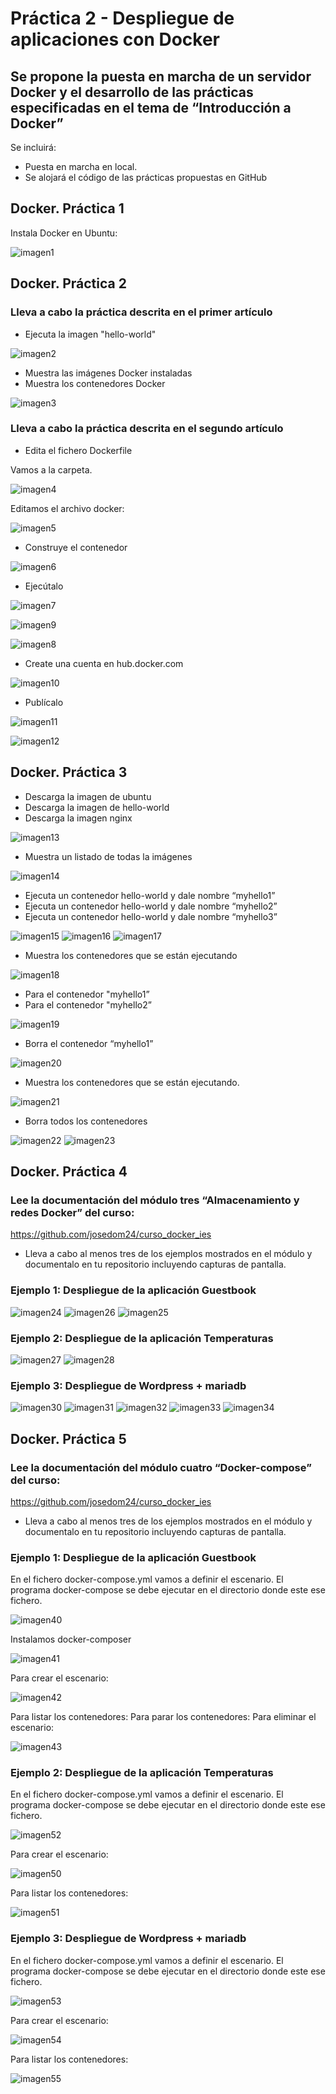# Práctica 2 - Despliegue de aplicaciones con Docker
## Se propone la puesta en marcha de un servidor Docker y el desarrollo de las prácticas especificadas en el tema de “Introducción a Docker”
Se incluirá:
- Puesta en marcha en local.
- Se alojará el código de las prácticas propuestas en GitHub

## Docker. Práctica 1

Instala Docker en Ubuntu:

![imagen1](img/1.png)

## Docker. Práctica 2

### Lleva a cabo la práctica descrita en el primer artículo
- Ejecuta la imagen "hello-world"

![imagen2](img/2.png)

- Muestra las imágenes Docker instaladas
- Muestra los contenedores Docker

![imagen3](img/3.png)

### Lleva a cabo la práctica descrita en el segundo artículo
- Edita el fichero Dockerfile

Vamos a la carpeta.

![imagen4](img/4.png)

Editamos el archivo docker:

![imagen5](img/5.png)

- Construye el contenedor

![imagen6](img/6.png)

- Ejecútalo

![imagen7](img/7.png)

![imagen9](img/9.png)

![imagen8](img/8.png)

- Create una cuenta en hub.docker.com

![imagen10](img/10.png)

- Publícalo

![imagen11](img/11.png)

![imagen12](img/12.png)

## Docker. Práctica 3

- Descarga la imagen de ubuntu
- Descarga la imagen de hello-world
- Descarga la imagen nginx

![imagen13](img/13.png)

- Muestra un listado de todas la imágenes

![imagen14](img/14.png)

- Ejecuta un contenedor hello-world y dale nombre “myhello1”
- Ejecuta un contenedor hello-world y dale nombre “myhello2”
- Ejecuta un contenedor hello-world y dale nombre “myhello3”

![imagen15](img/15.png)
![imagen16](img/16.png)
![imagen17](img/17.png)

- Muestra los contenedores que se están ejecutando

![imagen18](img/18.png)

- Para el contenedor "myhello1”
- Para el contenedor "myhello2”

![imagen19](img/19.png)

- Borra el contenedor “myhello1”

![imagen20](img/20.png)

- Muestra los contenedores que se están ejecutando.

![imagen21](img/21.png)

- Borra todos los contenedores

![imagen22](img/22.png)
![imagen23](img/23.png)

## Docker. Práctica 4

### Lee la documentación del módulo tres “Almacenamiento y redes Docker” del curso:
https://github.com/josedom24/curso_docker_ies

- Lleva a cabo al menos tres de los ejemplos mostrados en el módulo y documentalo en tu repositorio incluyendo capturas de pantalla.

### Ejemplo 1: Despliegue de la aplicación Guestbook

![imagen24](img/24.png)
![imagen26](img/26.png)
![imagen25](img/25.png)

### Ejemplo 2: Despliegue de la aplicación Temperaturas

![imagen27](img/27.png)
![imagen28](img/28.png)

### Ejemplo 3: Despliegue de Wordpress + mariadb

![imagen30](img/30.png)
![imagen31](img/31.png)
![imagen32](img/32.png)
![imagen33](img/33.png)
![imagen34](img/34.png)

## Docker. Práctica 5

### Lee la documentación del módulo cuatro “Docker-compose” del curso:
https://github.com/josedom24/curso_docker_ies

- Lleva a cabo al menos tres de los ejemplos mostrados en el módulo y documentalo en tu repositorio incluyendo capturas de pantalla.

### Ejemplo 1: Despliegue de la aplicación Guestbook

En el fichero docker-compose.yml vamos a definir el escenario. El programa docker-compose se debe ejecutar en el directorio donde este ese fichero.

![imagen40](img/40.png)

Instalamos docker-composer

![imagen41](img/41.png)

Para crear el escenario:

![imagen42](img/42.png)

Para listar los contenedores:
Para parar los contenedores:
Para eliminar el escenario:

![imagen43](img/43.png)

### Ejemplo 2: Despliegue de la aplicación Temperaturas

En el fichero docker-compose.yml vamos a definir el escenario. El programa docker-compose se debe ejecutar en el directorio donde este ese fichero.

![imagen52](img/52.png)

Para crear el escenario:

![imagen50](img/50.png)

Para listar los contenedores:

![imagen51](img/51.png)

### Ejemplo 3: Despliegue de Wordpress + mariadb

En el fichero docker-compose.yml vamos a definir el escenario. El programa docker-compose se debe ejecutar en el directorio donde este ese fichero.

![imagen53](img/53.png)

Para crear el escenario:

![imagen54](img/54.png)

Para listar los contenedores:

![imagen55](img/55.png)

